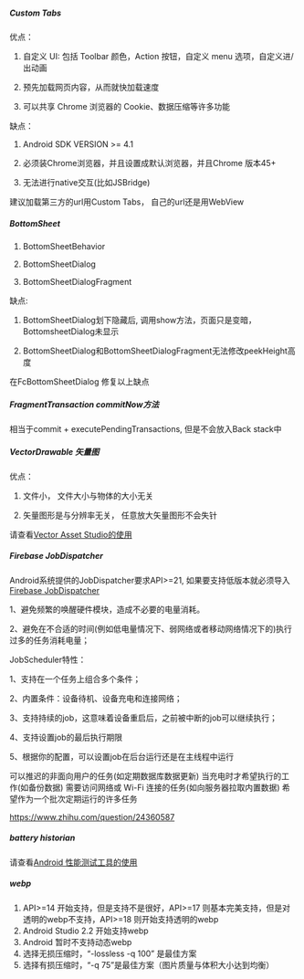 ##### Custom Tabs
优点：
1. 自定义 UI: 包括 Toolbar 颜色，Action 按钮，自定义 menu 选项，自定义进/出动画

2. 预先加载网页内容，从而就快加载速度

3. 可以共享 Chrome 浏览器的 Cookie、数据压缩等许多功能

缺点：

1. Android SDK VERSION >= 4.1

2. 必须装Chrome浏览器，并且设置成默认浏览器，并且Chrome 版本45+

3. 无法进行native交互(比如JSBridge)

建议加载第三方的url用Custom Tabs， 自己的url还是用WebView

##### BottomSheet

1. BottomSheetBehavior

2. BottomSheetDialog

3. BottomSheetDialogFragment

缺点:

1. BottomSheetDialog划下隐藏后, 调用show方法，页面只是变暗，BottomsheetDialog未显示

2. BottomSheetDialog和BottomSheetDialogFragment无法修改peekHeight高度

在FcBottomSheetDialog 修复以上缺点

##### FragmentTransaction commitNow方法

相当于commit + executePendingTransactions, 但是不会放入Back stack中

##### VectorDrawable 矢量图

优点：

1. 文件小， 文件大小与物体的大小无关

2. 矢量图形是与分辨率无关， 任意放大矢量图形不会失针

请查看[Vector Asset Studio的使用](http://www.jianshu.com/p/d6c39f2dd5e7)

##### Firebase JobDispatcher

Android系统提供的JobDispatcher要求API>=21, 如果要支持低版本就必须导入[Firebase JobDispatcher](https://github.com/firebase/firebase-jobdispatcher-android)

1、避免频繁的唤醒硬件模块，造成不必要的电量消耗。

2、避免在不合适的时间(例如低电量情况下、弱网络或者移动网络情况下的)执行过多的任务消耗电量；

JobScheduler特性：

1、支持在一个任务上组合多个条件；

2、内置条件：设备待机、设备充电和连接网络；

3、支持持续的job，这意味着设备重启后，之前被中断的job可以继续执行；

4、支持设置job的最后执行期限

5、根据你的配置，可以设置job在后台运行还是在主线程中运行


可以推迟的非面向用户的任务(如定期数据库数据更新)
当充电时才希望执行的工作(如备份数据)
需要访问网络或 Wi-Fi 连接的任务(如向服务器拉取内置数据)
希望作为一个批次定期运行的许多任务

https://www.zhihu.com/question/24360587

##### battery historian

请查看[Android 性能测试工具的使用](https://www.kancloud.cn/digest/itfootballprefermanc/100905)


##### webp
1. API>=14 开始支持，但是支持不是很好，API>=17 则基本完美支持，但是对透明的webp不支持，API>=18 则开始支持透明的webp
2. Android Studio 2.2 开始支持webp
3. Android 暂时不支持动态webp
3. 选择无损压缩时，“-lossless -q 100” 是最佳方案
4. 选择有损压缩时，“-q 75”是最佳方案（图片质量与体积大小达到均衡）



